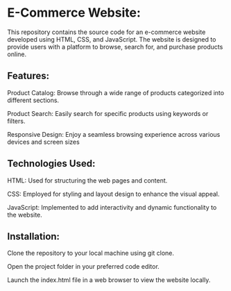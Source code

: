 # E-Commerce Website:
This repository contains the source code for an e-commerce website developed using HTML, CSS, and JavaScript. The website is designed to provide users with a platform to browse, search for, and purchase products online.

## Features:

Product Catalog: Browse through a wide range of products categorized into different sections.

Product Search: Easily search for specific products using keywords or filters.

Responsive Design: Enjoy a seamless browsing experience across various devices and screen sizes
## Technologies Used:
HTML: Used for structuring the web pages and content.

CSS: Employed for styling and layout design to enhance the visual appeal.

JavaScript: Implemented to add interactivity and dynamic functionality to the website.

## Installation:
Clone the repository to your local machine using git clone.

Open the project folder in your preferred code editor.

Launch the index.html file in a web browser to view the website locally.
